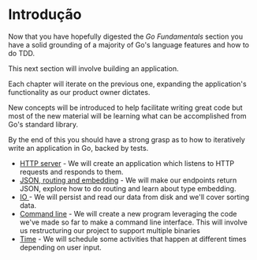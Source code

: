 # Introdução

Now that you have hopefully digested the _Go Fundamentals_ section you have a solid grounding of a majority of Go's language features and how to do TDD.

This next section will involve building an application.

Each chapter will iterate on the previous one, expanding the application's functionality as our product owner dictates.

New concepts will be introduced to help facilitate writing great code but most of the new material will be learning what can be accomplished from Go's standard library.

By the end of this you should have a strong grasp as to how to iteratively write an application in Go, backed by tests.

* [HTTP server](http-server.md) - We will create an application which listens to HTTP requests and responds to them.
* [JSON, routing and embedding](json.md) - We will make our endpoints return JSON, explore how to do routing and learn about type embedding.
* [IO ](io.md) - We will persist and read our data from disk and we'll cover sorting data.
* [Command line](command-line.md) - We will create a new program leveraging the code we've made so far to make a command line interface. This will involve us restructuring our project to support multiple binaries
* [Time](time.md) - We will schedule some activities that happen at different times depending on user input. 

